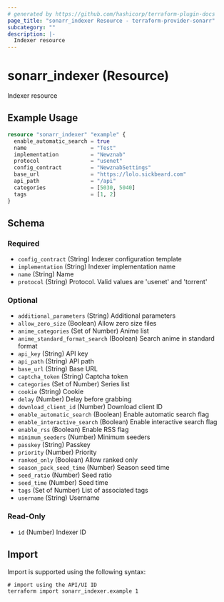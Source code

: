 ```yaml
---
# generated by https://github.com/hashicorp/terraform-plugin-docs
page_title: "sonarr_indexer Resource - terraform-provider-sonarr"
subcategory: ""
description: |-
  Indexer resource
---
```


# sonarr_indexer (Resource)

Indexer resource

## Example Usage

```terraform
resource "sonarr_indexer" "example" {
  enable_automatic_search = true
  name                    = "Test"
  implementation          = "Newznab"
  protocol                = "usenet"
  config_contract         = "NewznabSettings"
  base_url                = "https://lolo.sickbeard.com"
  api_path                = "/api"
  categories              = [5030, 5040]
  tags                    = [1, 2]
}
```

<!-- schema generated by tfplugindocs -->
## Schema

### Required

- `config_contract` (String) Indexer configuration template
- `implementation` (String) Indexer implementation name
- `name` (String) Name
- `protocol` (String) Protocol. Valid values are 'usenet' and 'torrent'

### Optional

- `additional_parameters` (String) Additional parameters
- `allow_zero_size` (Boolean) Allow zero size files
- `anime_categories` (Set of Number) Anime list
- `anime_standard_format_search` (Boolean) Search anime in standard format
- `api_key` (String) API key
- `api_path` (String) API path
- `base_url` (String) Base URL
- `captcha_token` (String) Captcha token
- `categories` (Set of Number) Series list
- `cookie` (String) Cookie
- `delay` (Number) Delay before grabbing
- `download_client_id` (Number) Download client ID
- `enable_automatic_search` (Boolean) Enable automatic search flag
- `enable_interactive_search` (Boolean) Enable interactive search flag
- `enable_rss` (Boolean) Enable RSS flag
- `minimum_seeders` (Number) Minimum seeders
- `passkey` (String) Passkey
- `priority` (Number) Priority
- `ranked_only` (Boolean) Allow ranked only
- `season_pack_seed_time` (Number) Season seed time
- `seed_ratio` (Number) Seed ratio
- `seed_time` (Number) Seed time
- `tags` (Set of Number) List of associated tags
- `username` (String) Username

### Read-Only

- `id` (Number) Indexer ID

## Import

Import is supported using the following syntax:

```shell
# import using the API/UI ID
terraform import sonarr_indexer.example 1
```
